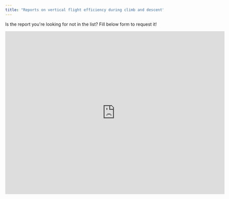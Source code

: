 ```yaml
---
title: "Reports on vertical flight efficiency during climb and descent"
---
```


Is the report you're looking for not in the list? Fill below form to request it!

<iframe src="https://docs.google.com/forms/d/e/1FAIpQLSfHhe-bKc2u4Qeaja1iHD2VgtbZtSHd0SyRi-_O-a4y1XvUUg/viewform?embedded=true" width="700" height="520" frameborder="0" marginheight="0" marginwidth="0">Loading...</iframe>